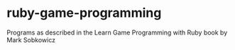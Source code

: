# ruby-game-programming
Programs as described in the Learn Game Programming with Ruby book by Mark Sobkowicz
